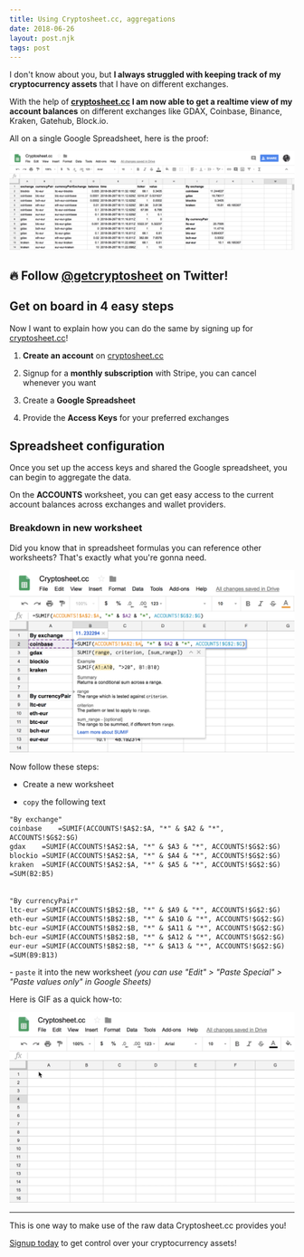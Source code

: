 ```yaml
---
title: Using Cryptosheet.cc, aggregations
date: 2018-06-26
layout: post.njk
tags: post
---
```


I don't know about you, but **I always struggled with keeping track of my cryptocurrency assets** that I have on different exchanges.

With the help of **[cryptosheet.cc](https://cryptosheet.cc) I am now able to get a realtime view of my account balances** on different exchanges like GDAX, Coinbase, Binance, Kraken, Gatehub, Block.io.

All on a single Google Spreadsheet, here is the proof:

![cryptosheet accounts breakdown](/assets/images/posts/cryptosheet-accounts-breakdown.png)

<div class="container">
  <section class="section hero card">
    <div class="card-body">
      <h1 class="title is-3">🔥 Follow <a href="https://twitter.com/getcryptosheet">@getcryptosheet</a> on Twitter!</h1>
      <!-- <h1 class="title is-4"><a href="https://cryptosheet.cc">cryptosheet.cc</a></h1> -->
    </div>
  </section>
</div>

## Get on board in 4 easy steps

Now I want to explain how you can do the same by signing up for [cryptosheet.cc](https://cryptosheet.cc)!

1) **Create an account** on [cryptosheet.cc](https://cryptosheet.cc/)

2) Signup for a **monthly subscription** with Stripe, you can cancel whenever you want

3) Create a **Google Spreadsheet**

4) Provide the **Access Keys** for your preferred exchanges


## Spreadsheet configuration

Once you set up the access keys and shared the Google spreadsheet, you can begin to aggregate the data.

On the **ACCOUNTS** worksheet, you can get easy access to the current account balances across exchanges and wallet providers.

### Breakdown in new worksheet

Did you know that in spreadsheet formulas you can reference other worksheets? That's exactly what you're gonna need.

![cryptosheet accounts example](/assets/images/posts/cryptosheet-accounts-example.png)

Now follow these steps:

- Create a new worksheet

- `copy` the following text

```
"By exchange"
coinbase	=SUMIF(ACCOUNTS!$A$2:$A, "*" & $A2 & "*", ACCOUNTS!$G$2:$G)
gdax	=SUMIF(ACCOUNTS!$A$2:$A, "*" & $A3 & "*", ACCOUNTS!$G$2:$G)
blockio	=SUMIF(ACCOUNTS!$A$2:$A, "*" & $A4 & "*", ACCOUNTS!$G$2:$G)
kraken	=SUMIF(ACCOUNTS!$A$2:$A, "*" & $A5 & "*", ACCOUNTS!$G$2:$G)	=SUM(B2:B5)


"By currencyPair"
ltc-eur	=SUMIF(ACCOUNTS!$B$2:$B, "*" & $A9 & "*", ACCOUNTS!$G$2:$G)
eth-eur	=SUMIF(ACCOUNTS!$B$2:$B, "*" & $A10 & "*", ACCOUNTS!$G$2:$G)
btc-eur	=SUMIF(ACCOUNTS!$B$2:$B, "*" & $A11 & "*", ACCOUNTS!$G$2:$G)
bch-eur	=SUMIF(ACCOUNTS!$B$2:$B, "*" & $A12 & "*", ACCOUNTS!$G$2:$G)
eur-eur	=SUMIF(ACCOUNTS!$B$2:$B, "*" & $A13 & "*", ACCOUNTS!$G$2:$G)	=SUM(B9:B13)
```

- `paste` it into the new worksheet *(you can use "Edit" > "Paste Special" > "Paste values only" in Google Sheets)*

Here is GIF as a quick how-to:

![cryptosheet-paste-spreadsheet-values](/assets/images/posts/cryptosheet-paste-spreadsheet-values.gif)

---

This is one way to make use of the raw data Cryptosheet.cc provides you!

[Signup today](https://cryptosheet.cc) to get control over your cryptocurrency assets!
